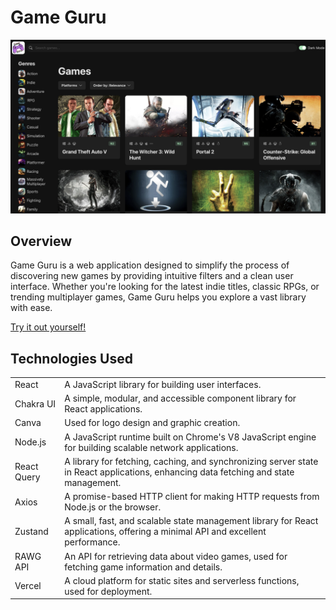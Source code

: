# Game Guru

<img src="./src/assets/front-page.png" alt="Game Guru Front Page" style="max-width:100%; height:auto;">

## Overview

Game Guru is a web application designed to simplify the process of discovering new games by providing intuitive filters and a clean user interface. Whether you're looking for the latest indie titles, classic RPGs, or trending multiplayer games, Game Guru helps you explore a vast library with ease.

[Try it out yourself!](https://game-guru-zyrephus-projects.vercel.app/)

## Technologies Used
<table>
<tr>
  <td>React</td>
  <td>A JavaScript library for building user interfaces.</td>
</tr>
<tr>
  <td>Chakra UI</td>
  <td>A simple, modular, and accessible component library for React applications.</td>
</tr>
<tr>
  <td>Canva</td>
  <td>Used for logo design and graphic creation.</td>
</tr>
<tr>
  <td>Node.js</td>
  <td>A JavaScript runtime built on Chrome's V8 JavaScript engine for building scalable network applications.</td>
</tr>
<tr>
  <td>React Query</td>
  <td>A library for fetching, caching, and synchronizing server state in React applications, enhancing data fetching and state management.</td>
</tr>
<tr>
  <td>Axios</td>
  <td>A promise-based HTTP client for making HTTP requests from Node.js or the browser.</td>
</tr>
  <tr>
  <td>Zustand</td>
  <td>A small, fast, and scalable state management library for React applications, offering a minimal API and excellent performance.</td>
</tr>
<tr>
  <td>RAWG API</td>
  <td>An API for retrieving data about video games, used for fetching game information and details.</td>
</tr>
<tr>
  <td>Vercel</td>
  <td>A cloud platform for static sites and serverless functions, used for deployment.</td>
</tr>
</table>
